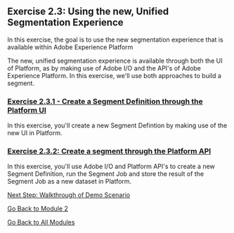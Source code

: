 ## Exercise 2.3: Using the new, Unified Segmentation Experience
In this exercise, the goal is to use the new segmentation experience that is available within Adobe Experience Platform

The new, unified segmentation experience is available through both the UI of Platform, as by making use of Adobe I/O and the API's of Adobe Experience Platform. In this exercise, we'll use both approaches to build a segment.

### [Exercise 2.3.1 - Create a Segment Definition through the Platform UI](./ex1.md)
In this exercise, you'll create a new Segment Defintion by making use of the new UI in Platform.

### [Exercise 2.3.2: Create a segment through the Platform API](./ex2.md)
In this exercise, you'll use Adobe I/O and Platform API's to create a new Segment Definition, run the Segment Job and store the result of the Segment Job as a new dataset in Platform.

[Next Step: Walkthrough of Demo Scenario](../demo/README.md)

[Go Back to Module 2](../README.md)

[Go Back to All Modules](/../../)







